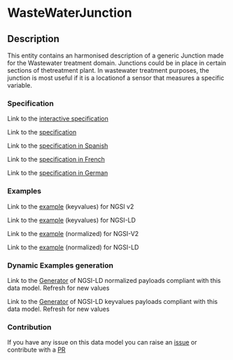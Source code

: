 # WasteWaterJunction

## Description 

This entity contains an harmonised description of a generic Junction made for the Wastewater treatment domain. Junctions could be in place in certain sections of thetreatment plant. In wastewater treatment purposes, the junction is most useful if it is a locationof a sensor that measures a specific variable.
### Specification

Link to the [interactive specification](https://swagger.lab.fiware.org/?url=https://smart-data-models.github.io/dataModel.WasteWater/WasteWaterJunction/swagger.yaml)

Link to the [specification](https://smart-data-models.github.io/dataModel.WasteWater/WasteWaterJunction/doc/spec.md)

Link to the [specification in Spanish](https://smart-data-models.github.io/dataModel.WasteWater/WasteWaterJunction/doc/spec_ES.md)

Link to the [specification in French](https://smart-data-models.github.io/dataModel.WasteWater/WasteWaterJunction/doc/spec_FR.md)

Link to the [specification in German](https://smart-data-models.github.io/dataModel.WasteWater/WasteWaterJunction/doc/spec_DE.md)
### Examples

Link to the [example](https://smart-data-models.github.io/dataModel.WasteWater/WasteWaterJunction/examples/example.json) (keyvalues) for NGSI v2

Link to the [example](https://smart-data-models.github.io/dataModel.WasteWater/WasteWaterJunction/examples/example.jsonld) (keyvalues) for NGSI-LD

Link to the [example](https://smart-data-models.github.io/dataModel.WasteWater/WasteWaterJunction/examples/example-normalized.json) (normalized) for NGSI-V2

Link to the [example](https://smart-data-models.github.io/dataModel.WasteWater/WasteWaterJunction/examples/example-normalized.jsonld) (normalized) for NGSI-LD
### Dynamic Examples generation

Link to the [Generator](https://smartdatamodels.org/extra/ngsi-ld_generator_v0.92.php?schemaUrl=https://raw.githubusercontent.com/smart-data-models/dataModel.WasteWater/master/WasteWaterJunction/schema.json&email=info@smartdatamodels.org) of NGSI-LD normalized payloads compliant with this data model. Refresh for new values

Link to the [Generator](https://smartdatamodels.org/extra/ngsi-ld_generator_keyvalues_v0.92.php?schemaUrl=https://raw.githubusercontent.com/smart-data-models/dataModel.WasteWater/master/WasteWaterJunction/schema.json&email=info@smartdatamodels.org) of NGSI-LD keyvalues payloads compliant with this data model. Refresh for new values
### Contribution

 If you have any issue on this data model you can raise an [issue](https://github.com/smart-data-models/dataModel.WasteWater/issues)  or contribute with a [PR](https://github.com/smart-data-models/dataModel.WasteWater/pulls)